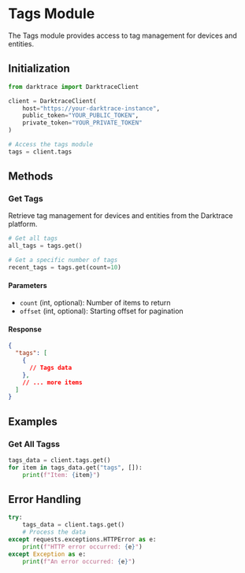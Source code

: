 # Tags Module

The Tags module provides access to tag management for devices and entities.

## Initialization

```python
from darktrace import DarktraceClient

client = DarktraceClient(
    host="https://your-darktrace-instance",
    public_token="YOUR_PUBLIC_TOKEN",
    private_token="YOUR_PRIVATE_TOKEN"
)

# Access the tags module
tags = client.tags
```

## Methods

### Get Tags

Retrieve tag management for devices and entities from the Darktrace platform.

```python
# Get all tags
all_tags = tags.get()

# Get a specific number of tags
recent_tags = tags.get(count=10)
```

#### Parameters

- `count` (int, optional): Number of items to return
- `offset` (int, optional): Starting offset for pagination

#### Response

```json
{
  "tags": [
    {
      // Tags data
    },
    // ... more items
  ]
}
```

## Examples

### Get All Tagss

```python
tags_data = client.tags.get()
for item in tags_data.get("tags", []):
    print(f"Item: {item}")
```

## Error Handling

```python
try:
    tags_data = client.tags.get()
    # Process the data
except requests.exceptions.HTTPError as e:
    print(f"HTTP error occurred: {e}")
except Exception as e:
    print(f"An error occurred: {e}")
```
